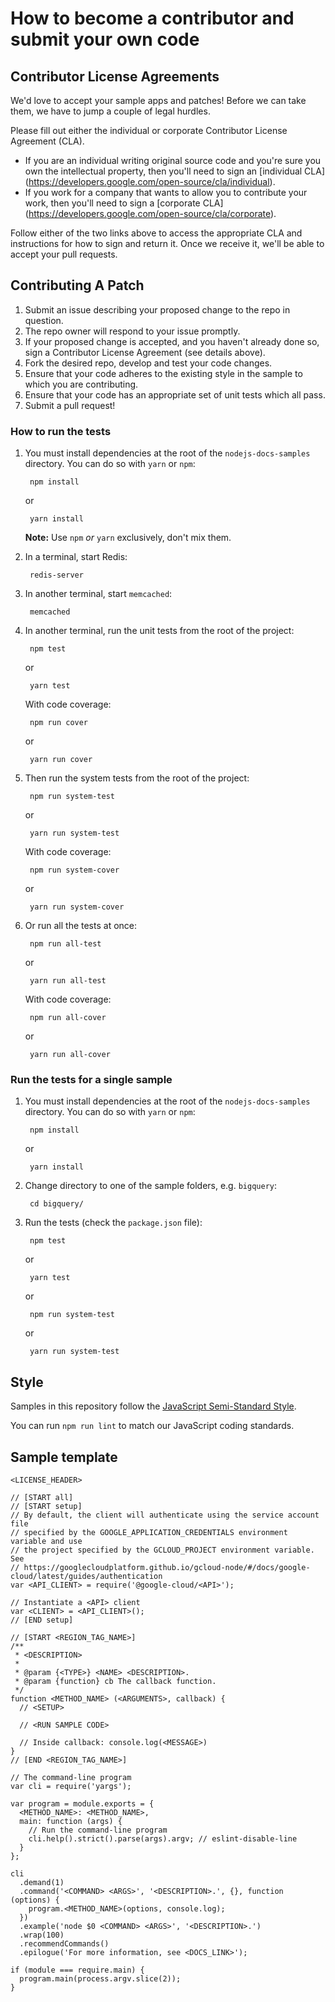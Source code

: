 # How to become a contributor and submit your own code

## Contributor License Agreements

We'd love to accept your sample apps and patches! Before we can take them, we
have to jump a couple of legal hurdles.

Please fill out either the individual or corporate Contributor License Agreement
(CLA).

  * If you are an individual writing original source code and you're sure you
    own the intellectual property, then you'll need to sign an [individual CLA]
    (https://developers.google.com/open-source/cla/individual).
  * If you work for a company that wants to allow you to contribute your work,
    then you'll need to sign a [corporate CLA]
    (https://developers.google.com/open-source/cla/corporate).

Follow either of the two links above to access the appropriate CLA and
instructions for how to sign and return it. Once we receive it, we'll be able to
accept your pull requests.

## Contributing A Patch

1. Submit an issue describing your proposed change to the repo in question.
1. The repo owner will respond to your issue promptly.
1. If your proposed change is accepted, and you haven't already done so, sign a Contributor License Agreement (see details above).
1. Fork the desired repo, develop and test your code changes.
1. Ensure that your code adheres to the existing style in the sample to which you are contributing.
1. Ensure that your code has an appropriate set of unit tests which all pass.
1. Submit a pull request!

### How to run the tests

1. You must install dependencies at the root of the `nodejs-docs-samples`
directory. You can do so with `yarn` or `npm`:

        npm install

    or

        yarn install

    **Note:** Use `npm` *or* `yarn` exclusively, don't mix them.

1. In a terminal, start Redis:

        redis-server

1. In another terminal, start `memcached`:

        memcached

1. In another terminal, run the unit tests from the root of the project:

        npm test

    or

        yarn test

    With code coverage:

        npm run cover

    or

        yarn run cover

1. Then run the system tests from the root of the project:

        npm run system-test

    or

        yarn run system-test

    With code coverage:

        npm run system-cover

    or

        yarn run system-cover

1. Or run all the tests at once:

        npm run all-test

    or

        yarn run all-test

    With code coverage:

        npm run all-cover

    or

        yarn run all-cover

### Run the tests for a single sample

1. You must install dependencies at the root of the `nodejs-docs-samples`
directory. You can do so with `yarn` or `npm`:

        npm install

    or

        yarn install

1. Change directory to one of the sample folders, e.g. `bigquery`:

        cd bigquery/

1. Run the tests (check the `package.json` file):

        npm test

    or

        yarn test

    or

        npm run system-test

    or

        yarn run system-test

## Style

Samples in this repository follow the [JavaScript Semi-Standard
Style](https://github.com/Flet/semistandard).

You can run `npm run lint` to match our JavaScript coding standards.

## Sample template

```
<LICENSE_HEADER>

// [START all]
// [START setup]
// By default, the client will authenticate using the service account file
// specified by the GOOGLE_APPLICATION_CREDENTIALS environment variable and use
// the project specified by the GCLOUD_PROJECT environment variable. See
// https://googlecloudplatform.github.io/gcloud-node/#/docs/google-cloud/latest/guides/authentication
var <API_CLIENT> = require('@google-cloud/<API>');

// Instantiate a <API> client
var <CLIENT> = <API_CLIENT>();
// [END setup]

// [START <REGION_TAG_NAME>]
/**
 * <DESCRIPTION>
 *
 * @param {<TYPE>} <NAME> <DESCRIPTION>.
 * @param {function} cb The callback function.
 */
function <METHOD_NAME> (<ARGUMENTS>, callback) {
  // <SETUP>

  // <RUN SAMPLE CODE>

  // Inside callback: console.log(<MESSAGE>)
}
// [END <REGION_TAG_NAME>]

// The command-line program
var cli = require('yargs');

var program = module.exports = {
  <METHOD_NAME>: <METHOD_NAME>,
  main: function (args) {
    // Run the command-line program
    cli.help().strict().parse(args).argv; // eslint-disable-line
  }
};

cli
  .demand(1)
  .command('<COMMAND> <ARGS>', '<DESCRIPTION>.', {}, function (options) {
    program.<METHOD_NAME>(options, console.log);
  })
  .example('node $0 <COMMAND> <ARGS>', '<DESCRIPTION>.')
  .wrap(100)
  .recommendCommands()
  .epilogue('For more information, see <DOCS_LINK>');

if (module === require.main) {
  program.main(process.argv.slice(2));
}
```
